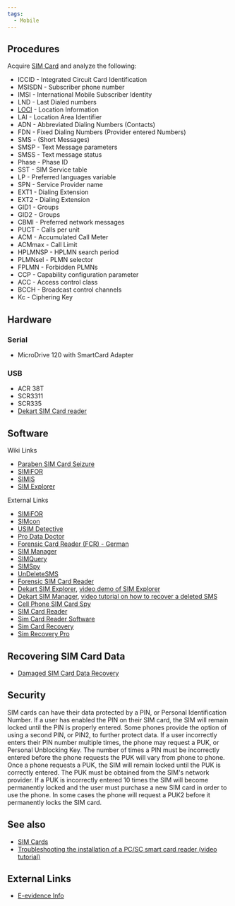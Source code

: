```yaml
---
tags:
  - Mobile
---
```

## Procedures

Acquire [SIM Card](sim_cards.md) and analyze the following:

* ICCID - Integrated Circuit Card Identification
* MSISDN - Subscriber phone number
* IMSI - International Mobile Subscriber Identity
* LND - Last Dialed numbers
* [LOCI](loci.md) - Location Information
* LAI - Location Area Identifier
* ADN - Abbreviated Dialing Numbers (Contacts)
* FDN - Fixed Dialing Numbers (Provider entered Numbers)
* SMS - (Short Messages)
* SMSP - Text Message parameters
* SMSS - Text message status
* Phase - Phase ID
* SST - SIM Service table
* LP - Preferred languages variable
* SPN - Service Provider name
* EXT1 - Dialing Extension
* EXT2 - Dialing Extension
* GID1 - Groups
* GID2 - Groups
* CBMI - Preferred network messages
* PUCT - Calls per unit
* ACM - Accumulated Call Meter
* ACMmax - Call Limit
* HPLMNSP - HPLMN search period
* PLMNsel - PLMN selector
* FPLMN - Forbidden PLMNs
* CCP - Capability configuration parameter
* ACC - Access control class
* BCCH - Broadcast control channels
* Kc - Ciphering Key

## Hardware

### Serial

* MicroDrive 120 with SmartCard Adapter

### USB

* ACR 38T
* SCR3311
* SCR335
* [Dekart SIM Card reader](https://www.dekart.com/buy_sim_reader)

## Software

Wiki Links

* [Paraben SIM Card Seizure](paraben_sim_card_seizure.md)
* [SIMiFOR](simifor.md)
* [SIMIS](simis.md)
* [SIM Explorer](sim_explorer.md)

External Links

* [SIMiFOR](http://www.forensicts.co.uk)
* [SIMcon](https://www.simcon.no/)
* [USIM Detective](http://www.quantaq.com/usimdetective.htm)
* [Pro Data Doctor](https://www.data-recovery-mobile-phone.com/)
* [Forensic Card Reader (FCR) - German](http://www.becker-partner.de/index.php?id=17)
* [SIM Manager](http://www.txsystems.com/sim-manager.html)
* [SIMQuery](http://vidstrom.net/otools/simquery/)
* [SIMSpy](http://www.nobbi.com/download.htm)
* [UnDeleteSMS](https://vidstromlabs.com/freetools/undeletesms/)
* [Forensic SIM Card Reader](http://www.bkforensics.com/FCR.html)
* [Dekart SIM Explorer](https://www.dekart.com/products/card_management/sim_explorer),
  [video demo of SIM Explorer](https://www.youtube.com/watch?v=P5dJS7g1o_c)
* [Dekart SIM Manager](https://www.dekart.com/products/card_management/sim_manager),
  [video tutorial on how to recover a deleted SMS](https://www.youtube.com/watch?v=VaBaqZiNW4U)
* [Cell Phone SIM Card Spy](https://www.brickhousesecurity.com/counter-surveillance/)
* [SIM Card Reader](http://ww38.mobile-t-mobile.com/mobile-network/SIM-card-reader.html)
* [Sim Card Reader Software](https://sim-card-reader-software.download3000.com)
* [Sim Card Recovery](http://www.freedownloadscenter.com/Utilities/Backup_and_Copy_Utilities/Sim_Card_Recovery.html)
* [Sim Recovery Pro](http://www.spytechs.com/phone-recorders/sims-card-reader.htm)

## Recovering SIM Card Data

* [Damaged SIM Card Data Recovery](damaged_sim_card_data_recovery.md)

## Security

SIM cards can have their data protected by a PIN, or Personal
Identification Number. If a user has enabled the PIN on their SIM card,
the SIM will remain locked until the PIN is properly entered. Some
phones provide the option of using a second PIN, or PIN2, to further
protect data. If a user incorrectly enters their PIN number multiple
times, the phone may request a PUK, or Personal Unblocking Key. The
number of times a PIN must be incorrectly entered before the phone
requests the PUK will vary from phone to phone. Once a phone requests a
PUK, the SIM will remain locked until the PUK is correctly entered. The
PUK must be obtained from the SIM's network provider. If a PUK is
incorrectly entered 10 times the SIM will become permanently locked and
the user must purchase a new SIM card in order to use the phone. In some
cases the phone will request a PUK2 before it permanently locks the SIM
card.

## See also

* [SIM Cards](sim_cards.md)
* [Troubleshooting the installation of a PC/SC smart card reader (video tutorial)](https://www.youtube.com/watch?v=w_tcwmzUH6o)

## External Links

* [E-evidence Info](http://www.e-evidence.info/cellular.html)
